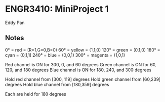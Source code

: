 # ENGR3410: MiniProject 1
Eddy Pan


## Notes
0° = red = (R=1,G=0,B=0)
60° = yellow = (1,1,0)
120° = green = (0,1,0)
180° = cyan = (0,1,1)
240° = blue = (0,0,1)
300° = magenta = (1,0,1)

Red channel is ON for 300, 0, and 60 degrees
Green channel is ON for 60, 120, and 180 degrees
Blue channel is ON for 180, 240, and 300 degrees

Hold red channel from [300, 119] degrees
Hold green channel from [60,239] degrees
Hold blue channel from [180,359] degrees

Each are held for 180 degrees
